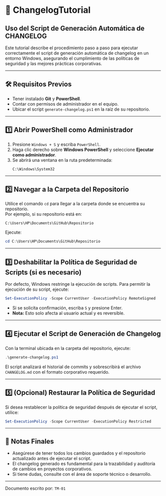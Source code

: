 # 📑 ChangelogTutorial

## Uso del Script de Generación Automática de CHANGELOG

Este tutorial describe el procedimiento paso a paso para ejecutar correctamente el script de generación automática de changelog en un entorno Windows, asegurando el cumplimiento de las políticas de seguridad y las mejores prácticas corporativas.

---

## 🛠️ Requisitos Previos

- Tener instalado **Git** y **PowerShell**.
- Contar con permisos de administrador en el equipo.
- Ubicar el script `generate-changelog.ps1` en la raíz de su repositorio.

---

## 1️⃣ Abrir PowerShell como Administrador

1. Presione `Windows + S` y escriba `PowerShell`.
2. Haga clic derecho sobre **Windows PowerShell** y seleccione **Ejecutar como administrador**.
3. Se abrirá una ventana en la ruta predeterminada:  
   ```
   C:\Windows\System32
   ```

---

## 2️⃣ Navegar a la Carpeta del Repositorio

Utilice el comando `cd` para llegar a la carpeta donde se encuentra su repositorio.  
Por ejemplo, si su repositorio está en:

```
C:\Users\HP\Documents\GitHub\Repositorio
```

Ejecute:

```powershell
cd C:\Users\HP\Documents\GitHub\Repositorio
```

---

## 3️⃣ Deshabilitar la Política de Seguridad de Scripts (si es necesario)

Por defecto, Windows restringe la ejecución de scripts. Para permitir la ejecución de su script, ejecute:

```powershell
Set-ExecutionPolicy -Scope CurrentUser -ExecutionPolicy RemoteSigned
```

- Si se solicita confirmación, escriba `S` y presione Enter.
- **Nota:** Esto solo afecta al usuario actual y es reversible.

---

## 4️⃣ Ejecutar el Script de Generación de Changelog

Con la terminal ubicada en la carpeta del repositorio, ejecute:

```powershell
.\generate-changelog.ps1
```

El script analizará el historial de commits y sobrescribirá el archivo `CHANGELOG.md` con el formato corporativo requerido.

---

## 5️⃣ (Opcional) Restaurar la Política de Seguridad

Si desea restablecer la política de seguridad después de ejecutar el script, utilice:

```powershell
Set-ExecutionPolicy -Scope CurrentUser -ExecutionPolicy Restricted
```

---

## 📝 Notas Finales

- Asegúrese de tener todos los cambios guardados y el repositorio actualizado antes de ejecutar el script.
- El changelog generado es fundamental para la trazabilidad y auditoría de cambios en proyectos corporativos.
- Si tiene dudas, consulte con el área de soporte técnico o desarrollo.

---
Documento escrito por: ``TM-01``